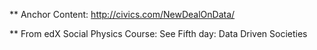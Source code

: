 

** Anchor Content: http://civics.com/NewDealOnData/

** From edX Social Physics Course: See Fifth day: Data Driven Societies

